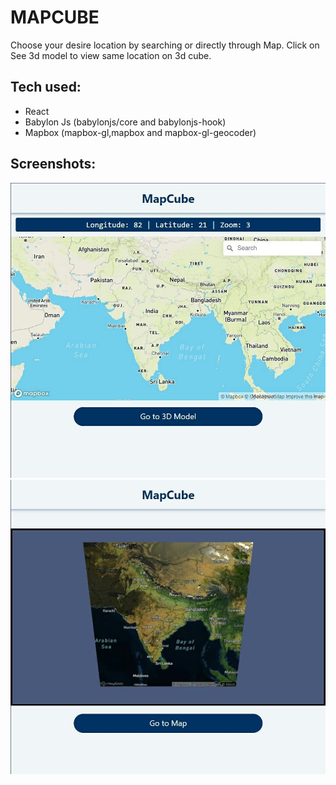 # MAPCUBE

Choose your desire location by searching or directly through Map.
Click on See 3d model to view same location on 3d cube.

## Tech used:

- React
- Babylon Js (babylonjs/core and babylonjs-hook)
- Mapbox (mapbox-gl,mapbox and mapbox-gl-geocoder)

## Screenshots:

![Map](./images/map.jpg)
![Cube with map texture](./images/cube.jpg)
